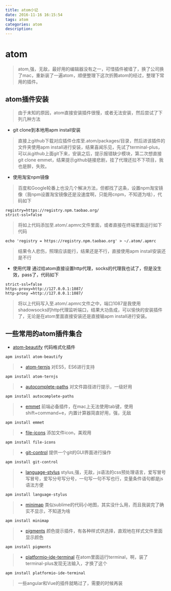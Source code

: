 ```yaml
---
title: atom小记
date: 2016-11-16 16:15:54
tags: atom
categories: atom
description:
---
```

# atom
> atom,强，无敌，最好用的编辑器没有之一，可惜插件被墙了，换了公司换了mac，重新装了一遍atom，顺便整理下这次折腾atom的经过，整理下常用的插件。
<!-- more -->
## atom插件安装
> 由于未知的原因，atom直接安装插件很慢，或者无法安装，然后尝试了下列几种方法
+ git clone到本地用apm install安装
> 直接上github下载对应插件仓库至.atom/packages/目录，然后进该插件的文件夹使用apm install进行安装，结果喜闻乐见，先试了terminal-plus，可以从github上面git下来，安装之后，提示报错缺少模块，第二次想直接git clone emmet，结果提示github链接悲剧，挂了代理还拉不下项目，我也是醉，失败。
+ 使用淘宝npm镜像
> 百度和Google轮番上也没几个解决方法，但都找了这条，设置npm淘宝镜像（我npm设置淘宝镜像还是没速度啊，只能用cnpm，不知道为啥），代码如下
```
registry=https://registry.npm.taobao.org/  
strict-ssl=false
```
> 将如上代码添加至.atom/.apmrc文件里面，或者直接在终端里面运行如下代码
```
echo 'registry = https://registry.npm.taobao.org' > ~/.atom/.apmrc
```
> 结果令人悲伤，照理应该能行，结果还是不行，直接使用apm install安装还是不行
+ 使用代理
通过给atom直接设置http代理，socks的代理我也试了，但是没生效，pass了，代码如下
```
strict-ssl=false
https-proxy=http://127.0.0.1:1087/
http-proxy =http://127.0.0.1:1087/
```
> 将以上代码写入至.atom/.apmrc文件之中，端口1087是我使用shadowsocks的http代理监听端口，结果大功告成，可以愉快的安装插件了，无论是在atom里面直接安装还是直接输apm install进行安装。
## 一些常用的atom插件集合
+ [atom-beautify](https://atom.io/packages/atom-beautify) 代码格式化插件
```
apm install atom-beautify
```
> + [atom-ternjs](https://atom.io/packages/atom-ternjs) 对ES5，ES6进行支持
```
apm install atom-ternjs
```
> +  [autocomplete-paths](https://atom.io/packages/autocomplete-paths) 对文件路径进行提示，一级好用
```
apm install autocomplete-paths
```
> + [emmet](https://atom.io/packages/emmet) 前端必备插件，在mac上无法使用tab键，使用shift+command+e，内置计算器简直好用，强，无敌
```
apm install emmet
```
> + [file-icons](https://atom.io/packages/file-icons) 添加文件icon，美观用
```
apm install file-icons
```
> + [git-control](https://atom.io/packages/git-control) 提供一个git的GUI界面进行操作
```
apm install git-control
```
> + [language-stylus](https://atom.io/packages/language-stylus) stylus,强，无敌，js语法的css预处理语言，爱写冒号写冒号，爱写分号写分号，一句写一句不写也行，变量条件语句都是js语法方便
```
apm install language-stylus
```
> + [minimap](https://atom.io/packages/minimap) 类似sublime的代码小地图，其实没什么用，而且我装完了确实不显示，不知道为啥
```
apm install minimap
```
> + [pigments](https://atom.io/packages/pigments) 颜色提示插件，有各种样式供选择，直观地在样式文件里面显示颜色
```
apm install pigments
```
> + [platformio-ide-terminal](https://atom.io/packages/platformio-ide-terminal) 在atom里面运行terminal，啊，装了terminal-plus发现无法输入，才换了这个
```
apm install platformio-ide-terminal
```
> 一些angular和Vue的插件就略过了，需要的时候再装
